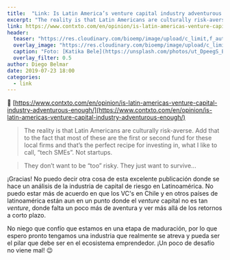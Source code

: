 ```yaml
---
title:  "Link: Is Latin America’s venture capital industry adventurous enough?"
excerpt: "The reality is that Latin Americans are culturally risk-averse."
link: https://www.contxto.com/en/opinion/is-latin-americas-venture-capital-industry-adventurous-enough/
header:
  teaser: "https://res.cloudinary.com/bioemp/image/upload/c_limit,f_auto,q_auto,w_400/b2/salto.jpg"
  overlay_image: "https://res.cloudinary.com/bioemp/image/upload/c_limit,f_auto,q_auto,w_1200/b2/salto.jpg"
  caption: "Foto: [Katika Bele](https://unsplash.com/photos/ut_DpeegS_E) @ Unsplash"
  overlay_filter: 0.5
author: Diego Belmar
date: 2019-07-23 18:00
categories:
  - link
---
```


:twisted_rightwards_arrows: [https://www.contxto.com/en/opinion/is-latin-americas-venture-capital-industry-adventurous-enough/](https://www.contxto.com/en/opinion/is-latin-americas-venture-capital-industry-adventurous-enough/)

> The reality is that Latin Americans are culturally risk-averse. Add that to the fact that most of these are the first or second fund for these local firms and that’s the perfect recipe for investing in, what I like to call, “tech SMEs”. Not startups.

> They don’t want to be “too” risky. They just want to survive... 

¡Gracias! No puedo decir otra cosa de esta excelente publicación donde se hace un análisis de la industria de capital de riesgo en Latinoamérica. No puedo estar más de acuerdo en que los VC's en Chile y en otros países de latinoamérica están aun en un punto donde el _venture_ capital no es tan _venture_, donde falta un poco más de aventura y ver más allá de los retornos a corto plazo. 

No niego que confío que estamos en una etapa de maduración, por lo que espero pronto tengamos una industria que realmente se atreva y pueda ser el pilar que debe ser en el ecosistema emprendedor. ¡Un poco de desafío no viene mal! :wink:
